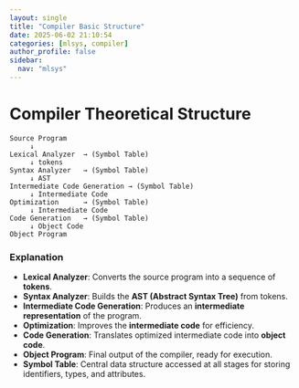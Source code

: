 ```yaml
---
layout: single
title: "Compiler Basic Structure"
date: 2025-06-02 21:10:54
categories: [mlsys, compiler]
author_profile: false
sidebar:
  nav: "mlsys"
---
```

# Compiler Theoretical Structure

```
Source Program
     ↓
Lexical Analyzer  → (Symbol Table)
     ↓ tokens
Syntax Analyzer   → (Symbol Table)
     ↓ AST
Intermediate Code Generation → (Symbol Table)
     ↓ Intermediate Code
Optimization      → (Symbol Table)
     ↓ Intermediate Code
Code Generation   → (Symbol Table)
     ↓ Object Code
Object Program
```

### Explanation

- **Lexical Analyzer**: Converts the source program into a sequence of **tokens**.  
- **Syntax Analyzer**: Builds the **AST (Abstract Syntax Tree)** from tokens.  
- **Intermediate Code Generation**: Produces an **intermediate representation** of the program.  
- **Optimization**: Improves the **intermediate code** for efficiency.  
- **Code Generation**: Translates optimized intermediate code into **object code**.  
- **Object Program**: Final output of the compiler, ready for execution.  
- **Symbol Table**: Central data structure accessed at all stages for storing identifiers, types, and attributes.
